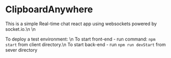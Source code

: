 # ClipboardAnywhere
This is a simple Real-time chat react app using websockets powered by socket.io.\n \n

To deploy a test environment: \n
To start front-end - run command: `npm start` from client directory.\n
To start back-end - run `npm run devStart` from sever directory

